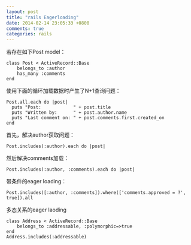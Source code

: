 ```yaml
---
layout: post
title: "rails Eagerloading"
date: 2014-02-14 23:05:33 +0800
comments: true
categories: rails
---
```


若存在如下Post model：

	class Post < ActiveRecord::Base
		belongs_to :author
		has_many :comments
	end

使用下面的循环加载数据时产生了N+1查询问题：


	Post.all.each do |post|
	  puts "Post:            " + post.title
	  puts "Written by:      " + post.author.name
	  puts "Last comment on: " + post.comments.first.created_on
	end

<!-- more -->

首先，解决author获取问题：

	Post.includes(:author).each do |post|

然后解决comments加载：

	Post.includes(:author, :comments).each do |post|

带条件的eager loading：

	Post.includes([:author, :comments]).where(['comments.approved = ?', true]).all

多态关系的eager laoding

	class Address < ActiveRecord::Base
		belongs_to :addressable, :polymorphic=>true
	end
	Address.includes(:addressable)